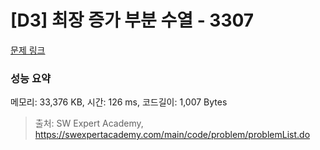 # [D3] 최장 증가 부분 수열 - 3307 

[문제 링크](https://swexpertacademy.com/main/code/problem/problemDetail.do?contestProbId=AWBOKg-a6l0DFAWr) 

### 성능 요약

메모리: 33,376 KB, 시간: 126 ms, 코드길이: 1,007 Bytes



> 출처: SW Expert Academy, https://swexpertacademy.com/main/code/problem/problemList.do
